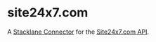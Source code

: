 # site24x7.com

A [Stacklane Connector](https://stacklane.com/docs/api/connectors) for the [Site24x7.com API](https://www.site24x7.com/help/api/).
